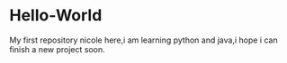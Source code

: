 # Hello-World
My first repository
nicole here,i am learning python and java,i hope i can finish a new project soon. 
